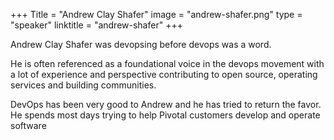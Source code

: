 +++
Title = "Andrew Clay Shafer" 
image = "andrew-shafer.png" 
type = "speaker" 
linktitle = "andrew-shafer" 
+++

Andrew Clay Shafer was devopsing before devops was a word.

He is often referenced as a foundational voice in the devops movement with a lot of experience and perspective contributing to open source, operating services and building communities.

DevOps has been very good to Andrew and he has tried to return the favor. He spends most days trying to help Pivotal customers develop and operate software
